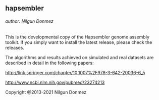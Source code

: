 ## hapsembler
###### author: Nilgun Donmez

This is the developmental copy of the Hapsembler genome assembly toolkit. 
If you simply want to install the latest release, please check the releases.

The algorithms and results achieved on simulated and real datasets are 
described in detail in the following papers:

http://link.springer.com/chapter/10.1007%2F978-3-642-20036-6_5

http://www.ncbi.nlm.nih.gov/pubmed/23274213

Copyright @2013-2021 Nilgun Donmez
